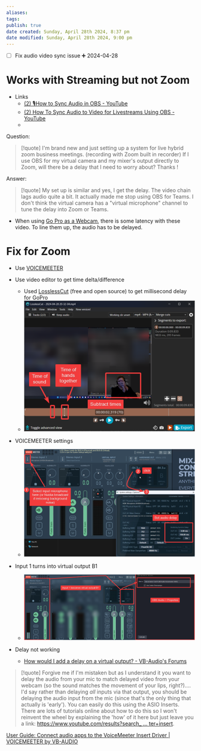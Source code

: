 ```yaml
---
aliases: 
tags: 
publish: true
date created: Sunday, April 28th 2024, 8:37 pm
date modified: Sunday, April 28th 2024, 9:00 pm
---
```


- [ ] Fix audio video sync issue ➕ 2024-04-28
# Works with Streaming but not Zoom
- Links
	- [(2) 🎙️How to Sync Audio in OBS - YouTube](https://www.youtube.com/watch?v=xM7bJQb3rK0) 
	- [(2) How To Sync Audio to Video for Livestreams Using OBS - YouTube](https://www.youtube.com/watch?v=ZkYr1e9xTcE) 
	- 

Question:
> [!quote] I'm brand new and just setting up a system for live hybrid zoom business meetings. (recording with Zoom built in recorder) If I use OBS for my virtual camera and my mixer's output directly to Zoom, will there be a delay that I need to worry about? Thanks !

Answer:
> [!quote] My set up is similar and yes, I get the delay. The video chain lags audio quite a bit. It actually made me stop using OBS for Teams. I don't think the virtual camera has a "virtual microphone" channel to tune the delay into Zoom or Teams.

- When using [Go Pro as a Webcam](../../⬇%20INBOX,%20DROPZONE/Go%20Pro%20as%20a%20Webcam/Go%20Pro%20as%20a%20Webcam.md), there is some latency with these video.  To line them up, the audio has to be delayed.

# Fix for Zoom
- Use [VOICEMEETER](https://voicemeeter.com/) 
- Use video editor to get time delta/difference
	- Used [LosslessCut](https://mifi.no/losslesscut/) (free and open source) to get millisecond delay for GoPro
	- ![](_attachments/Sync%20Video%20and%20Audio/IMG-20240428210012111.png)
- VOICEMEETER settings
	- ![](_attachments/Sync%20Video%20and%20Audio/IMG-20240428210012192.png)
- Input 1 turns into virtual output B1
	- ![](_attachments/Sync%20Video%20and%20Audio/IMG-20240428210012281.png)

- Delay not working
	- [How would I add a delay on a virtual output? - VB-Audio's Forums](https://forum.vb-audio.com/viewtopic.php?t=1501)

> [!quote] Forgive me if I'm mistaken but as I understand it you want to delay the audio from your mic to match delayed video from your webcam (so the sound matches the movement of your lips, right?)....  I'd say rather than delaying _all_ inputs via that output, you should be delaying the audio input from the mic (since that's the only thing that actually is 'early'). You can easily do this using the ASIO Inserts. There are lots of tutorials online about how to do this so I won't reinvent the wheel by explaining the 'how' of it here but just leave you a link: [https://www.youtube.com/results?search_ ... ter+insert](https://www.youtube.com/results?search_query=voicemeeter+insert).

[User Guide: Connect audio apps to the VoiceMeeter Insert Driver | VOICEMEETER by VB-AUDIO](https://voicemeeter.com/user-guide-connect-audio-apps-to-the-voicemeeter-insert-driver/)